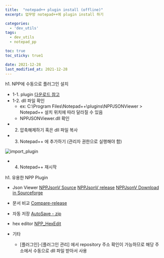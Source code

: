 ```yaml
---
title:  "notepad++ plugin install (offline)"
excerpt: 업무망 notepad++에 plugin install 하기

categories:
  - 'dev_utils'
tags:
  - dev_utils
  - notepad_pp

toc: true
toc_sticky: true1

date: 2021-12-28
last_modified_at: 2021-12-28
---
```


h1. NPP에 수동으로 플러그인 설치

* 1-1. plugin [다운로드 참고](https://sourceforge.net/projects/npp-plugins/)
* 1-2. dll 파일 확인
    + ex: C:\Program Files\Notepad++\plugins\NPPJSONViewer > Notepad++ 설치 위치에 따라 달라질 수 있음
    + NPPJSONViewer.dll 확인
* 2. 압축해제하기 혹은 dll 파일 복사
* 3. Notepad++ 에 추가하기 (관리자 권한으로 실행해야 함)

![import_plugin]({{"/assets/img/tool/notepadpp_import_plugin.png"}})

* 4. Notepad++ 재시작

h1. 유용한 NPP Plugin

* Json Viewer
[NPPJsonV Source](https://github.com/kapilratnani/JSON-Viewer)
[NPPJsonV release](https://github.com/kapilratnani/JSON-Viewer/releases/)
[NPPJsonV Download in Sourceforge](https://sourceforge.net/projects/nppjsonviewer/files/JSONViewer%20Unicode/)

* 문서 비교
[Compare-release](https://github.com/pnedev/comparePlus/releases)

* 자동 저장
[AutoSave - zip](https://github.com/francostellari/NppPlugins/tree/main/AutoSave)

* hex editor
[NPP_HexEdit](https://github.com/chcg/NPP_HexEdit)


* 기타
  + [플러그인]-[플러그인 관리] 에서 repository 주소 확인이 가능하므로 해당 주소에서 수동으로 dll 파일 받아서 사용
